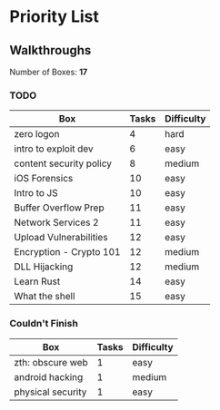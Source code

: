 # Priority List

## Walkthroughs

Number of Boxes: **17**

### TODO

|Box                      |Tasks  |Difficulty
|---                      |---    |---
|zero logon               |4      |hard
|intro to exploit dev     |6      |easy
|content security policy  |8      |medium
|iOS Forensics            |10     |easy
|Intro to JS              |10     |easy
|Buffer Overflow Prep     |11     |easy
|Network Services 2       |11     |easy
|Upload Vulnerabilities   |12     |easy
|Encryption - Crypto 101  |12     |medium
|DLL Hijacking            |12     |medium
|Learn Rust               |14     |easy
|What the shell           |15     |easy

### Couldn't Finish

|Box                      |Tasks  |Difficulty
|---                      |---    |---
|zth: obscure web         |1      |easy
|android hacking          |1      |medium
|physical security        |1      |easy

```json
```
